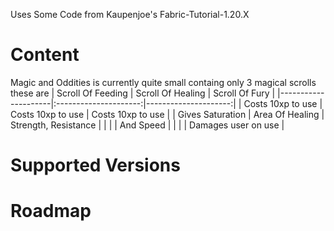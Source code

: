 Uses Some Code from Kaupenjoe's Fabric-Tutorial-1.20.X
# Content
Magic and Oddities is currently quite small containg only 3 magical scrolls these are
| Scroll Of Feeding   | Scroll Of Healing     | Scroll Of Fury       |
|---------------------|:---------------------:|---------------------:|
| Costs 10xp to use   | Costs 10xp to use     | Costs 10xp to use    |
| Gives Saturation    | Area Of Healing       | Strength, Resistance |
|                     |                       | And Speed            |
|                     |                       | Damages user on use  |


# Supported Versions


# Roadmap
